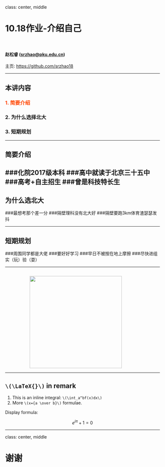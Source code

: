 class: center, middle

# 10.18作业-介绍自己

&nbsp;
&nbsp;

#### 赵松睿 (srzhao@pku.edu.cn)  

主页: https://github.com/srzhao18

---

## 本讲内容

### <font color="orangered">1. 简要介绍</font>


### 2. 为什么选择北大

### 3. 短期规划


---

## 简要介绍

###化院2017级本科
###高中就读于北京三十五中
###高考+自主招生
###曾是科技特长生
---

## 为什么选北大

###最想考那个差一分
###隔壁理科没有北大好
###隔壁要跑3km体育渣瑟瑟发抖



---
## 短期规划

###周围同学都是大佬
###要好好学习
###早日不被按在地上摩擦
###尽快进组实（玩）验（耍）



---

## 



<img src="https://upload.wikimedia.org/wikipedia/commons/9/95/Ada_Lovelace_color.svg" width=300 style="margin: 0px 80px">


---

## `\(\LaTeX{}\)` in remark


1. This is an inline integral: `\(\int_a^bf(x)dx\)`
2. More `\(x={a \over b}\)` formulae.

Display formula:

$$e^{i\pi} + 1 = 0$$

---

class: center, middle

# 谢谢
